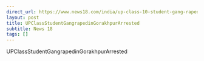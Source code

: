 ```yaml
---
direct_url: https://www.news18.com/india/up-class-10-student-gang-raped-in-gorakhpur-2-arrested-8671394.html
layout: post
title: UPClassStudentGangrapedinGorakhpurArrested
subtitle: News 18
tags: []
---
```


UPClassStudentGangrapedinGorakhpurArrested
